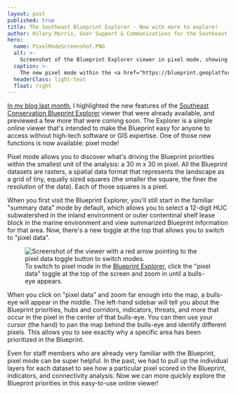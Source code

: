 ```yaml
---
layout: post
published: true
title: The Southeast Blueprint Explorer - Now with more to explore!
author: Hilary Morris, User Support & Communications for the Southeast Blueprint
hero:
  name: PixelModeScreenshot.PNG
  alt: >-
    Screenshot of the Blueprint Explorer viewer in pixel mode, showing a zoomed in map in shades of purple and a sidebar of indicator information.
  caption: >-
    The new pixel mode within the <a href="https://blueprint.geoplatform.gov/southeast/">Southeast Blueprint Explorer</a> allows you to drill into a single pixel to learn how it scores in the underlying Blueprint data. This pixel within Great Smoky Mountains National Park scores highly on the intact habitat cores and resilient terrestrial sites indicators.
  headerClass: light-text
  float: right
---
```

[In my blog last month](https://secassoutheast.org/2022/11/15/Southeast-Blueprint-Explorer-updated-with-2022-data.html), I highlighted the new features of the [Southeast Conservation Blueprint Explorer](https://blueprint.geoplatform.gov/southeast/) viewer that were already available, and previewed a few more that were coming soon. The Explorer is a simple online viewer that's intended to make the Blueprint easy for anyone to access without high-tech software or GIS expertise. One of those new functions is now available: pixel mode! 

Pixel mode allows you to discover what's driving the Blueprint priorities within the smallest unit of the analysis: a 30 m x 30 m pixel. All the Blueprint datasets are rasters, a spatial data format that represents the landscape as a grid of tiny, equally sized squares (the smaller the square, the finer the resolution of the data). Each of those squares is a pixel.

When you first visit the Blueprint Explorer, you'll still start in the familiar "summary data" mode by default, which allows you to select a 12-digit HUC subwatershed in the inland environment or outer contentinal shelf lease block in the marine environment and view summarized Blueprint information for that area. Now, there's a new toggle at the top that allows you to switch to "pixel data".<!--more-->

<figure>
  <img src="{{site.baseurl}}/images/PixelDatatoggle.png" alt="Screenshot of the viewer with a red arrow pointing to the pixel data toggle button to switch modes."/>
  <figcaption>To switch to pixel mode in the <a href="https://blueprint.geoplatform.gov/southeast/">Blueprint Explorer</a>, click the "pixel data" toggle at the top of the screen and zoom in until a bulls-eye appears.</figcaption>
</figure>

When you click on "pixel data" and zoom far enough into the map, a bulls-eye will appear in the middle. The left-hand sidebar will tell you about the Blueprint priorities, hubs and corridors, indicators, threats, and more that occur in the pixel in the center of that bulls-eye. You can then use your cursor (the hand) to pan the map behind the bulls-eye and identify different pixels. This allows you to see exactly why a specific area has been prioritized in the Blueprint. 

Even for staff members who are already very familiar with the Blueprint, pixel mode can be super helpful. In the past, we had to pull up the individual layers for each dataset to see how a particular pixel scored in the Blueprint, indicators, and connectivity analysis. Now we can more quickly explore the Blueprint priorities in this easy-to-use online viewer!
